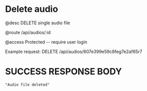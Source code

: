 # Delete audio
@desc DELETE single audio file

@route /api/audios/:id

@access Protected -- require user login

Example request: DELETE /api/audios/607e399e59c8feg7e2af65r7

# SUCCESS RESPONSE BODY
```
"Audio file deleted"
```

